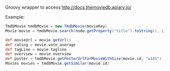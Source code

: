 Groovy wrapper to access http://docs.themoviedb.apiary.io/

Example:

```groovy
TmdbMovie tmdbMovie = new TmdbMovie(movieKey)
Movie movie = tmdbMovie.search(node.getProperty("title").toString(), 1)[0]

def movieUrl = movie.getUrl()
def rating = movie.vote_average
def tagLine = movie.tagline
def overview = movie.overview
def poster = tmdbMovie.getPosterUrlForMovieWithSize(movie.id, "w185")
Movies movies = tmdbMovie.getSimilar(movie.id)
```

